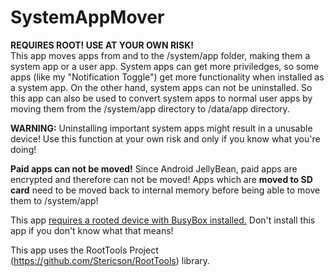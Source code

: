 SystemAppMover
==============

<b>REQUIRES ROOT! USE AT YOUR OWN RISK!</b>
<br/>
This app moves apps from and to the /system/app folder, making them a system app or a user app. System apps can get more priviledges, so some apps (like my "Notification Toggle") get more functionality when installed as a system app.
On the other hand, system apps can not be uninstalled. So this app can also be used to convert system apps to normal user apps by moving them from the /system/app directory to /data/app directory.

<b>WARNING:</b> Uninstalling important system apps might result in a unusable device! Use this function at your own risk and only if you know what you're doing!

<b>Paid apps can not be moved!</b> Since Android JellyBean, paid apps are encrypted and therefore can not be moved!
Apps which are <b>moved to SD card</b> need to be moved back to internal memory before being able to move them to /system/app!

This app <u>requires a rooted device with BusyBox installed.</u> Don't install this app if you don't know what that means!

This app uses the RootTools Project (https://github.com/Stericson/RootTools) library.
